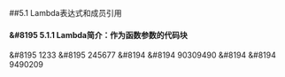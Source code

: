 ##5.1 Lambda表达式和成员引用
#### &#8195 5.1.1 Lambda简介：作为函数参数的代码块
&#8195 1233
&#8195 245677
&#8194 &#8194 90309490
&#8194 &#8194 9490209


